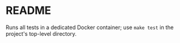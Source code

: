 # README

Runs all tests in a dedicated Docker container; use `make test` in the
project's top-level directory.

